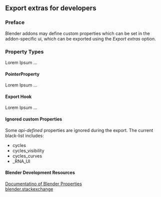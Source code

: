 Export extras for developers
-----------------------

### Preface

Blender addons may define custom properties which can be set in the addon-specific ui,
which can be exported using the *Export extras* option.

### Property Types

Lorem Ipsum ...

#### PointerProperty

Lorem Ipsum ...

#### Export Hook

Lorem Ipsum ...

#### Ignored custom Properties
Some *api-defined* properties are ignored during the export.
The current black-list includes:
* cycles
* cycles_visibility
* cycles_curves
* _RNA_UI


#### Blender Development Resources
[Documentatino of Blender Properties](https://docs.blender.org/api/2.79/bpy.props.html)    
[blender.stackexchange](https://blender.stackexchange.com/questions/tagged/python+scripting)
